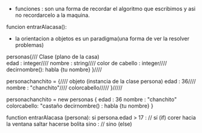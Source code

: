 - funciones : son una forma de recordar el algoritmo que escribimos y asi no recordarcelo a la maquina.

funcion entrarAlacasa():

- la orientacion a objetos es un paradigma(una forma de ver la resolver problemas)

personas{/// Clase (plano de la casa)  
 edad : integer////
nombre : string////
color de cabello : integer////
decirnombre():
habla {tu nombre}
}////

personachanchito = {//// objeto (instancia de la clase persona)
edad : 36////
nombre : "chanchito"////
colorcabello/////
}/////

personachanchito = new personas {
edad : 36
nombre : "chanchito"
colorcabello: "castaño
decirnombre() :
habla {tu nombre}
}

function entrarAlacasa (persona):
si persona.edad > 17 : // sí (if)
corer hacia la ventana
saltar
hacerse bolita
sino : // sino (else)
